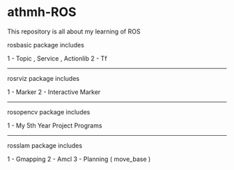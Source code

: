 # athmh-ROS
This repository is all about my learning of ROS

rosbasic package includes

1 - Topic , Service , Actionlib
2 - Tf

-----------------------------------------------

rosrviz package includes

1 - Marker
2 - Interactive Marker

-----------------------------------------------

rosopencv package includes

1 - My 5th Year Project Programs

----------------------------------------------

rosslam package includes

1 - Gmapping
2 - Amcl
3 - Planning ( move_base )
